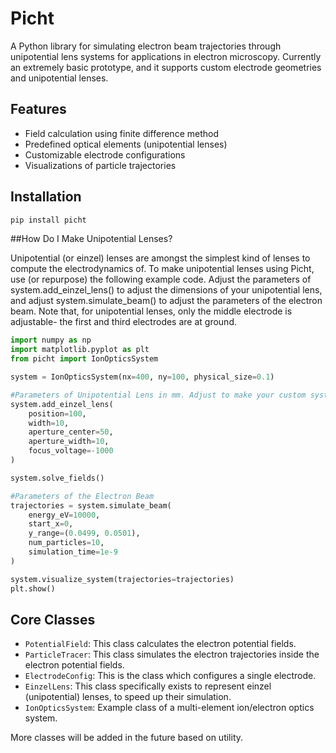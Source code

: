 # Picht

A Python library for simulating electron beam trajectories through unipotential lens systems for applications in electron microscopy. Currently an extremely basic prototype, and it supports custom electrode geometries and unipotential lenses.

## Features

- Field calculation using finite difference method
- Predefined optical elements (unipotential lenses)
- Customizable electrode configurations
- Visualizations of particle trajectories

## Installation

```bash
pip install picht
```

##How Do I Make Unipotential Lenses?

Unipotential (or einzel) lenses are amongst the simplest kind of lenses to compute the electrodynamics of. To make unipotential lenses using Picht, use (or repurpose) the following example code. Adjust the parameters of system.add_einzel_lens() to adjust the dimensions of your unipotential lens, and adjust system.simulate_beam() to adjust the parameters of the electron beam. Note that, for unipotential lenses, only the middle electrode is adjustable- the first and third electrodes are at ground. 

```python
import numpy as np
import matplotlib.pyplot as plt
from picht import IonOpticsSystem

system = IonOpticsSystem(nx=400, ny=100, physical_size=0.1)

#Parameters of Unipotential Lens in mm. Adjust to make your custom system, or add more elements.
system.add_einzel_lens(
    position=100, 
    width=10, 
    aperture_center=50, 
    aperture_width=10, 
    focus_voltage=-1000
)

system.solve_fields()

#Parameters of the Electron Beam
trajectories = system.simulate_beam(
    energy_eV=10000,
    start_x=0,
    y_range=(0.0499, 0.0501),
    num_particles=10,
    simulation_time=1e-9
)

system.visualize_system(trajectories=trajectories)
plt.show()
```

## Core Classes

- `PotentialField`: This class calculates the electron potential fields. 
- `ParticleTracer`: This class simulates the electron trajectories inside the electron potential fields.
- `ElectrodeConfig`: This is the class which configures a single electrode.
- `EinzelLens`: This class specifically exists to represent einzel (unipotential) lenses, to speed up their simulation.
- `IonOpticsSystem`: Example class of a multi-element ion/electron optics system.

More classes will be added in the future based on utility.